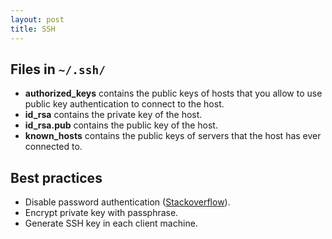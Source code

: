 ```yaml
---
layout: post
title: SSH
---
```


## Files in `~/.ssh/`

* **authorized_keys** contains the public keys of hosts that you allow to use public key authentication to connect to the host.
* **id_rsa** contains the private key of the host.
* **id_rsa.pub** contains the public key of the host.
* **known_hosts** contains the public keys of servers that the host has ever connected to.

## Best practices

* Disable password authentication ([Stackoverflow](https://stackoverflow.com/questions/20898384/disable-password-authentication-for-ssh)).
* Encrypt private key with passphrase.
* Generate SSH key in each client machine.
